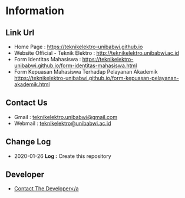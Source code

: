 # Information
## Link Url
* Home Page : https://teknikelektro-unibabwi.github.io
* Website Official - Teknik Elektro : http://teknikelektro.unibabwi.ac.id
* Form Identitas Mahasiswa : https://teknikelektro-unibabwi.github.io/form-identitas-mahasiswa.html
* Form Kepuasan Mahasiswa Terhadap Pelayanan Akademik https://teknikelektro-unibabwi.github.io/form-kepuasan-pelayanan-akademik.html
## Contact Us
* Gmail : teknikelektro.unibabwi@gmail.com
* Webmail : teknikelektro@unibabwi.ac.id
## Change Log
* 2020-01-26 **Log :** Create this repository
## Developer
* <a href="https://github.com/ardirjs">Contact The Developer</a

